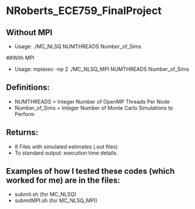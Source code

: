 # NRoberts_ECE759_FinalProject

## Without MPI
* Usage: ./MC_NLSQ NUMTHREADS Number_of_Sims

##With MPI
* Usage: mpiexec -np 2 ./MC_NLSQ_MPI NUMTHREADS Number_of_Sims

## Definitions:
* NUMTHREADS = Integer Number of OpenMP Threads Per Node
* Number_of_Sims = Integer Number of Monte Carlo Simulations to Perform

## Returns:
* 8 Files with simulated estimates (.out files)
* To standard output: execution time details.

## Examples of how I tested these codes (which worked for me) are in the files:

* submit.sh (for MC_NLSQ)
* submitMPI.sh (for MC_NLSQ_MPI)
